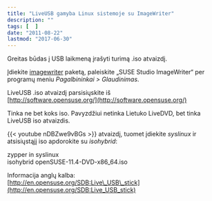 ```yaml
---
title: "LiveUSB gamyba Linux sistemoje su ImageWriter"
description: ""
tags: [  ]
date: "2011-08-22"
lastmod: "2017-06-30"
---
```

Greitas būdas į USB laikmeną įrašyti turimą .iso atvaizdį.

Įdiekite [imagewriter](http://software.opensuse.org/search?q=imagewriter) paketą, paleiskite „SUSE Studio ImageWriter“ per programų meniu _Pagalbininkai > Glaudinimas_.  
  
LiveUSB .iso atvaizdį parsisiųskite iš  
[http://software.opensuse.org/](http://software.opensuse.org/)

Tinka ne bet koks iso. Pavyzdžiui netinka Lietuko LiveDVD, bet tinka LiveUSB iso atvaizdis.

{{< youtube nDBZwe9vBGs >}} atvaizdį, tuomet įdiekite _syslinux_ ir atsisiųstąjį iso apdorokite su _isohybrid_:

zypper in syslinux  
isohybrid openSUSE-11.4-DVD-x86\_64.iso

  
Informacija anglų kalba:  
[http://en.opensuse.org/SDB:Live\_USB\_stick](http://en.opensuse.org/SDB:Live_USB_stick)
